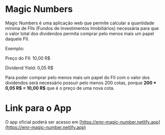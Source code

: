 # Magic Numbers

Magic Numbers é uma aplicação web que permite calcular a quantidade minima de FIIs (Fundos de Investimentos Imobiliários) necessária para que o valor total dos dividendos permita comprar pelo menos mais um papel daquele FII.

Exemplo:

Preço do FII: 10,00 R$

Dividend Yield: 0,05 R$

Para poder comprar pelo menos mais um papel do FII com o valor dos dividendos será necessário possuir pelo menos 200 cotas, porque **200 * 0,05 R$ = 10,00 R$** que é o preço de uma nova cota.

# Link para o App

O app oficial poderá ser acesso em [https://emr-magic-number.netlify.app](https://emr-magic-number.netlify.app)
